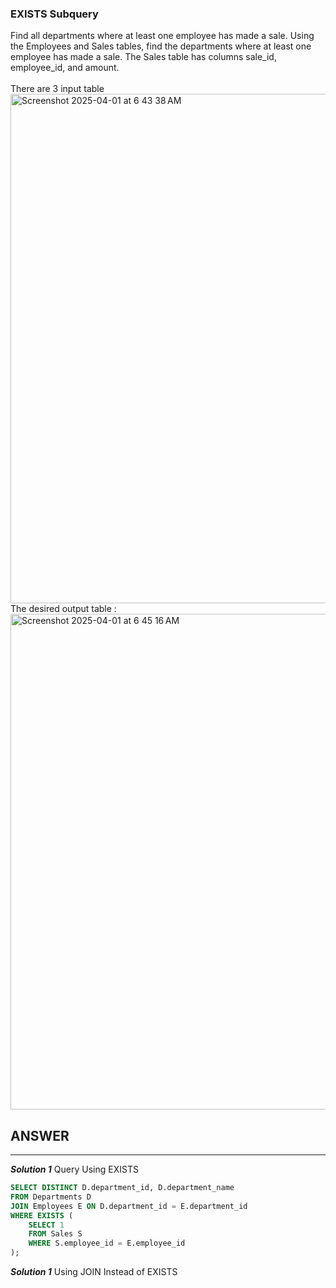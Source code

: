 ### EXISTS Subquery <br>
Find all departments where at least one employee has made a sale.
Using the Employees and Sales tables, find the departments where at least one employee has made a sale. The Sales table has columns sale_id, employee_id, and amount.
<br>
<br>
There are 3 input table<br>
<img width="815" alt="Screenshot 2025-04-01 at 6 43 38 AM" src="https://github.com/user-attachments/assets/a836a55f-5472-4ac6-a018-8e0cf50ed4eb" />
<br>
The desired output table :<br>
<img width="793" alt="Screenshot 2025-04-01 at 6 45 16 AM" src="https://github.com/user-attachments/assets/aa8c394f-58f8-4fff-89d9-8d04696679df" />
<br>
## ANSWER
----------------------
***Solution 1***
Query Using EXISTS
```sql
SELECT DISTINCT D.department_id, D.department_name
FROM Departments D
JOIN Employees E ON D.department_id = E.department_id
WHERE EXISTS (
    SELECT 1 
    FROM Sales S
    WHERE S.employee_id = E.employee_id
);

```
***Solution 1***
Using JOIN Instead of EXISTS
```sql
